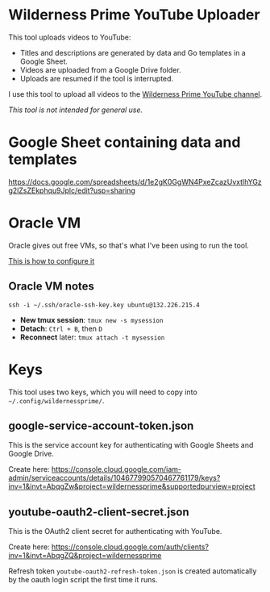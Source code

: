 # Wilderness Prime YouTube Uploader

This tool uploads videos to YouTube:

- Titles and descriptions are generated by data and Go templates in a Google Sheet.
- Videos are uploaded from a Google Drive folder.
- Uploads are resumed if the tool is interrupted.

I use this tool to upload all videos to the [Wilderness Prime YouTube channel](https://www.youtube.com/wildernessprime). 

*This tool is not intended for general use.*

# Google Sheet containing data and templates

https://docs.google.com/spreadsheets/d/1e2gK0GgWN4PxeZcazUvxtlhYGzg2lZsZEkphqu9Jplc/edit?usp=sharing

# Oracle VM

Oracle gives out free VMs, so that's what I've been using to run the tool. 

[This is how to configure it](oracle.md)

## Oracle VM notes

```ssh -i ~/.ssh/oracle-ssh-key.key ubuntu@132.226.215.4```

- **New tmux session**: `tmux new -s mysession`
- **Detach**: `Ctrl + B`, then `D`
- **Reconnect** later: `tmux attach -t mysession`

# Keys

This tool uses two keys, which you will need to copy into `~/.config/wildernessprime/`.

## google-service-account-token.json
This is the service account key for authenticating with Google Sheets and Google Drive.

Create here: https://console.cloud.google.com/iam-admin/serviceaccounts/details/104677990570467761179/keys?inv=1&invt=AbqgZw&project=wildernessprime&supportedpurview=project

## youtube-oauth2-client-secret.json
This is the OAuth2 client secret for authenticating with YouTube.

Create here: https://console.cloud.google.com/auth/clients?inv=1&invt=AbqgZQ&project=wildernessprime

Refresh token `youtube-oauth2-refresh-token.json` is created automatically by the oauth login script the first time it runs.

